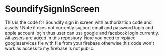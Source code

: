 # SoundifySignInScreen
This is the code for Soundify sign in screen with authorization code and assets!!
Note it does not currently support email and password login and apple account login thus user can use google and facebook login currently.
All assets are added in this repository.
Note you need to replace googleservices file with file from your firebase otherwise this code won't work as access to my firebase is not public.
